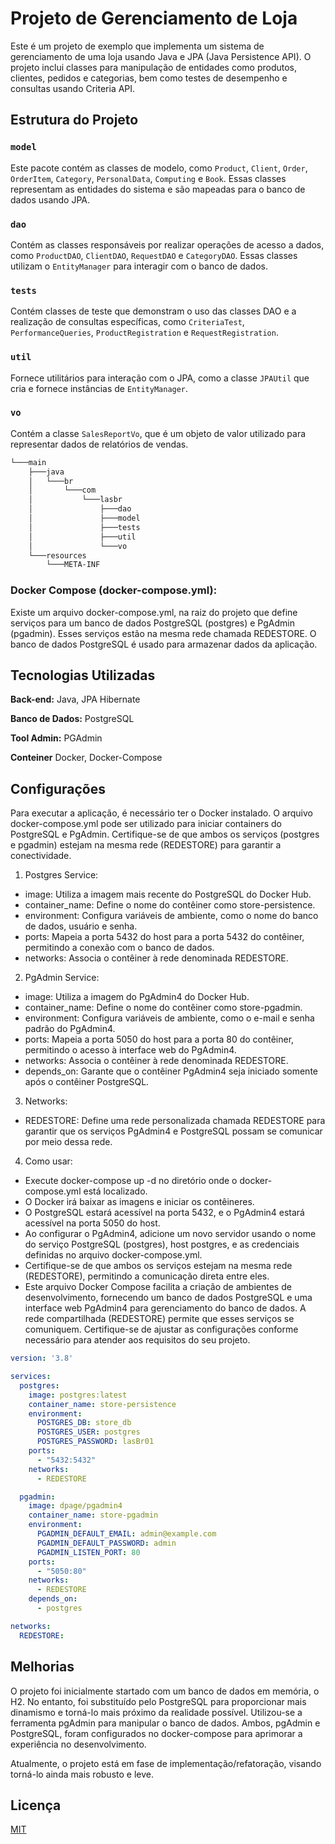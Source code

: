 # Projeto de Gerenciamento de Loja

Este é um projeto de exemplo que implementa um sistema de gerenciamento de uma loja usando Java e JPA (Java Persistence API). O projeto inclui classes para manipulação de entidades como produtos, clientes, pedidos e categorias, bem como testes de desempenho e consultas usando Criteria API.

## Estrutura do Projeto

### `model`

Este pacote contém as classes de modelo, como `Product`, `Client`, `Order`, `OrderItem`, `Category`, `PersonalData`, `Computing` e `Book`. Essas classes representam as entidades do sistema e são mapeadas para o banco de dados usando JPA.

### `dao`

Contém as classes responsáveis por realizar operações de acesso a dados, como `ProductDAO`, `ClientDAO`, `RequestDAO` e `CategoryDAO`. Essas classes utilizam o `EntityManager` para interagir com o banco de dados.

### `tests`

Contém classes de teste que demonstram o uso das classes DAO e a realização de consultas específicas, como `CriteriaTest`, `PerformanceQueries`, `ProductRegistration` e `RequestRegistration`.

### `util`

Fornece utilitários para interação com o JPA, como a classe `JPAUtil` que cria e fornece instâncias de `EntityManager`.

### `vo`

Contém a classe `SalesReportVo`, que é um objeto de valor utilizado para representar dados de relatórios de vendas.

```bash
└───main
    ├───java
    │   └───br
    │       └───com
    │           └───lasbr
    │               ├───dao
    │               ├───model
    │               ├───tests
    │               ├───util
    │               └───vo
    └───resources
        └───META-INF
```

### Docker Compose (docker-compose.yml):

Existe um arquivo docker-compose.yml, na raiz do projeto que define serviços para um banco de dados PostgreSQL (postgres) e PgAdmin (pgadmin).
Esses serviços estão na mesma rede chamada REDESTORE.
O banco de dados PostgreSQL é usado para armazenar dados da aplicação.

## Tecnologias Utilizadas

**Back-end:** Java, JPA Hibernate

**Banco de Dados:** PostgreSQL

**Tool Admin:** PGAdmin

**Conteiner** Docker, Docker-Compose





## Configurações

Para executar a aplicação, é necessário ter o Docker instalado.
O arquivo docker-compose.yml pode ser utilizado para iniciar containers do PostgreSQL e PgAdmin.
Certifique-se de que ambos os serviços (postgres e pgadmin) estejam na mesma rede (REDESTORE) para garantir a conectividade.

1. Postgres Service:

* image: Utiliza a imagem mais recente do PostgreSQL do Docker Hub.
* container_name: Define o nome do contêiner como store-persistence.
* environment: Configura variáveis de ambiente, como o nome do banco de dados, usuário e senha.
* ports: Mapeia a porta 5432 do host para a porta 5432 do contêiner, permitindo a conexão com o banco de dados.
* networks: Associa o contêiner à rede denominada REDESTORE.

2. PgAdmin Service:

* image: Utiliza a imagem do PgAdmin4 do Docker Hub.
* container_name: Define o nome do contêiner como store-pgadmin.
* environment: Configura variáveis de ambiente, como o e-mail e senha padrão do PgAdmin4.
* ports: Mapeia a porta 5050 do host para a porta 80 do contêiner, permitindo o acesso à interface web do PgAdmin4.
* networks: Associa o contêiner à rede denominada REDESTORE.
* depends_on: Garante que o contêiner PgAdmin4 seja iniciado somente após o contêiner PostgreSQL.

3. Networks:

* REDESTORE: Define uma rede personalizada chamada REDESTORE para garantir que os serviços PgAdmin4 e PostgreSQL possam se comunicar por meio dessa rede.

4. Como usar:

* Execute docker-compose up -d no diretório onde o docker-compose.yml está localizado.
* O Docker irá baixar as imagens e iniciar os contêineres.
* O PostgreSQL estará acessível na porta 5432, e o PgAdmin4 estará acessível na porta 5050 do host.
* Ao configurar o PgAdmin4, adicione um novo servidor usando o nome do serviço PostgreSQL (postgres), host postgres, e as credenciais definidas no arquivo docker-compose.yml.
* Certifique-se de que ambos os serviços estejam na mesma rede (REDESTORE), permitindo a comunicação direta entre eles.
* Este arquivo Docker Compose facilita a criação de ambientes de desenvolvimento, fornecendo um banco de dados PostgreSQL e uma interface web PgAdmin4 para gerenciamento do banco de dados. A rede compartilhada (REDESTORE) permite que esses serviços se comuniquem. Certifique-se de ajustar as configurações conforme necessário para atender aos requisitos do seu projeto.

```yaml
version: '3.8'

services:
  postgres:
    image: postgres:latest
    container_name: store-persistence
    environment:
      POSTGRES_DB: store_db
      POSTGRES_USER: postgres
      POSTGRES_PASSWORD: lasBr01
    ports:
      - "5432:5432"
    networks:
      - REDESTORE

  pgadmin:
    image: dpage/pgadmin4
    container_name: store-pgadmin
    environment:
      PGADMIN_DEFAULT_EMAIL: admin@example.com
      PGADMIN_DEFAULT_PASSWORD: admin
      PGADMIN_LISTEN_PORT: 80
    ports:
      - "5050:80"
    networks:
      - REDESTORE
    depends_on:
      - postgres

networks:
  REDESTORE:
```


## Melhorias

O projeto foi inicialmente startado com um banco de dados em memória, o H2. No entanto, foi substituído pelo PostgreSQL para proporcionar mais dinamismo e torná-lo mais próximo da realidade possível. Utilizou-se a ferramenta pgAdmin para manipular o banco de dados. Ambos, pgAdmin e PostgreSQL, foram configurados no docker-compose para aprimorar a experiência no desenvolvimento.

Atualmente, o projeto está em fase de implementação/refatoração, visando torná-lo ainda mais robusto e leve.


## Licença

[MIT](LICENSE)

